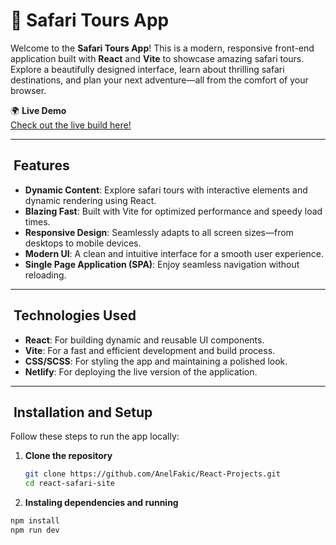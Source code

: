 # 🦁 Safari Tours App

Welcome to the **Safari Tours App**! This is a modern, responsive front-end application built with **React** and **Vite** to showcase amazing safari tours. Explore a beautifully designed interface, learn about thrilling safari destinations, and plan your next adventure—all from the comfort of your browser.

🌍 **Live Demo**\
[Check out the live build here!](https://safaritours.netlify.app)

---

##  Features

- **Dynamic Content**: Explore safari tours with interactive elements and dynamic rendering using React.
- **Blazing Fast**: Built with Vite for optimized performance and speedy load times.
- **Responsive Design**: Seamlessly adapts to all screen sizes—from desktops to mobile devices.
- **Modern UI**: A clean and intuitive interface for a smooth user experience.
- **Single Page Application (SPA)**: Enjoy seamless navigation without reloading.

---

##  Technologies Used

- **React**: For building dynamic and reusable UI components.
- **Vite**: For a fast and efficient development and build process.
- **CSS/SCSS**: For styling the app and maintaining a polished look.
- **Netlify**: For deploying the live version of the application.

---

##  Installation and Setup

Follow these steps to run the app locally:

1. **Clone the repository**
   ```bash
   git clone https://github.com/AnelFakic/React-Projects.git
   cd react-safari-site
   ```
2. **Instaling dependencies and running**
```bash
npm install
npm run dev
